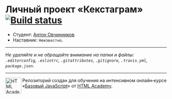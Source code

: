 # Личный проект «Кекстаграм» [![Build status][travis-image]][travis-url]

* Студент: [Антон Овчинников](https://up.htmlacademy.ru/javascript/10/user/267535).
* Наставник: `Неизвестно`.

---

_Не удаляйте и не обращайте внимание на папки и файлы:_<br>
_`.editorconfig`, `.eslintrc`, `.gitattributes`, `.gitignore`, `.travis.yml`, `package.json`._

---

<a href="https://htmlacademy.ru/intensive/javascript"><img align="left" width="50" height="50" title="HTML Academy" src="https://up.htmlacademy.ru/static/img/intensive/javascript/logo-for-github.svg"></a>

Репозиторий создан для обучения на интенсивном онлайн‑курсе «[Базовый JavaScript](https://htmlacademy.ru/intensive/javascript)» от [HTML Academy](https://htmlacademy.ru).

[travis-image]: https://travis-ci.org/htmlacademy-javascript/267535-kekstagram.svg?branch=master
[travis-url]: https://travis-ci.org/htmlacademy-javascript/267535-kekstagram
